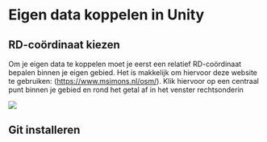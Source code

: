 # Eigen data koppelen in Unity

## RD-coördinaat kiezen

Om je eigen data te koppelen moet je eerst een relatief RD-coördinaat bepalen binnen je eigen gebied. Het is makkelijk om hiervoor deze website te gebruiken: (https://www.msimons.nl/osm/). Klik hiervoor op een centraal punt binnen je gebied en rond het getal af in het venster rechtsonderin

![](./imgs/DataKoppelen/image1)

## Git installeren